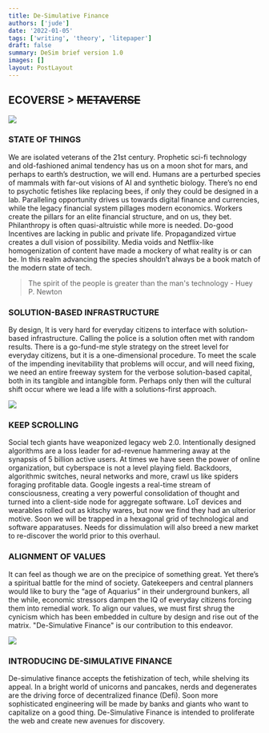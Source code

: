```yaml
---
title: De-Simulative Finance
authors: ['jude']
date: '2022-01-05'
tags: ['writing', 'theory', 'litepaper']
draft: false
summary: DeSim brief version 1.0
images: []
layout: PostLayout
---
```


## ECOVERSE > ~~METAVERSE~~

![](https://1438554044-files.gitbook.io/~/files/v0/b/gitbook-x-prod.appspot.com/o/spaces%2FdBBGVQEVjGA7JFumUTVo%2Fuploads%2FvRxYesG89q56qdLVQJG1%2FScreen%20Shot%202022-01-11%20at%206.11.48%20PM.png?alt=media&token=d407db94-f11f-4d1a-85a6-37f3f995dfc1)

### STATE OF THINGS

We are isolated veterans of the 21st century. Prophetic sci-fi technology and old-fashioned animal tendency has us on a moon shot for mars, and perhaps to earth’s destruction, we will end. Humans are a perturbed species of mammals with far-out visions of AI and synthetic biology. There’s no end to psychotic fetishes like replacing bees, if only they could be designed in a lab. Paralleling opportunity drives us towards digital finance and currencies, while the legacy financial system pillages modern economics. Workers create the pillars for an elite financial structure, and on us, they bet. Philanthropy is often quasi-altruistic while more is needed. Do-good Incentives are lacking in public and private life. Propagandized virtue creates a dull vision of possibility. Media voids and Netflix-like homogenization of content have made a mockery of what reality is or can be. In this realm advancing the species shouldn’t always be a book match of the modern state of tech.

> The spirit of the people is greater than the man's technology - Huey P. Newton

### SOLUTION-BASED INFRASTRUCTURE

By design, It is very hard for everyday citizens to interface with solution-based infrastructure. Calling the police is a solution often met with random results. There is a go-fund-me style strategy on the street level for everyday citizens, but it is a one-dimensional procedure. To meet the scale of the impending inevitability that problems will occur, and will need fixing, we need an entire freeway system for the verbose solution-based capital, both in its tangible and intangible form. Perhaps only then will the cultural shift occur where we lead a life with a solutions-first approach.

![](https://1438554044-files.gitbook.io/~/files/v0/b/gitbook-x-prod.appspot.com/o/spaces%2FdBBGVQEVjGA7JFumUTVo%2Fuploads%2FJm0W5x4xewy8v7mXbKRV%2FScreen%20Shot%202022-01-11%20at%206.26.28%20PM.png?alt=media&token=63e14610-1323-4ebc-9813-1ff4fe3d8fe6)

### KEEP SCROLLING

Social tech giants have weaponized legacy web 2.0. Intentionally designed algorithms are a loss leader for ad-revenue hammering away at the synapsis of 5 billion active users. At times we have seen the power of online organization, but cyberspace is not a level playing field. Backdoors, algorithmic switches, neural networks and more, crawl us like spiders foraging profitable data. Google ingests a real-time stream of consciousness, creating a very powerful consolidation of thought and turned into a client-side node for aggregate software. LoT devices and wearables rolled out as kitschy wares, but now we find they had an ulterior motive. Soon we will be trapped in a hexagonal grid of technological and software apparatuses. Needs for dissimulation will also breed a new market to re-discover the world prior to this overhaul.

### ALIGNMENT OF VALUES

It can feel as though we are on the precipice of something great. Yet there’s a spiritual battle for the mind of society. Gatekeepers and central planners would like to bury the “age of Aquarius” in their underground bunkers, all the while, economic stressors dampen the IQ of everyday citizens forcing them into remedial work. To align our values, we must first shrug the cynicism which has been embedded in culture by design and rise out of the matrix. "De-Simulative Finance" is our contribution to this endeavor.

![](https://1438554044-files.gitbook.io/~/files/v0/b/gitbook-x-prod.appspot.com/o/spaces%2FdBBGVQEVjGA7JFumUTVo%2Fuploads%2FyZaioGTkCq7A9hu6uMrl%2Fcloutcoin-logo-stretch-whitebk.png?alt=media&token=189e52ab-fb48-45ba-bd28-dc069407a810)

### INTRODUCING DE-SIMULATIVE FINANCE

De-simulative finance accepts the fetishization of tech, while shelving its appeal. In a bright world of unicorns and pancakes, nerds and degenerates are the driving force of decentralized finance (Defi). Soon more sophisticated engineering will be made by banks and giants who want to capitalize on a good thing. De-Simulative Finance is intended to proliferate the web and create new avenues for discovery.
